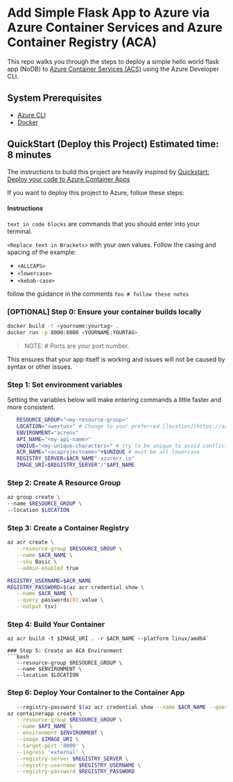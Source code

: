 # Add Simple Flask App to Azure via Azure Container Services and Azure Container Registry (ACA)

This repo walks you through the steps to deploy a simple hello world flask app (NoDB) to [Azure Container Services (ACS)](https://learn.microsoft.com/en-us/azure/container-apps/overview) using the Azure Developer CLI.

## System Prerequisites

* [Azure CLI](https://learn.microsoft.com/en-us/cli/azure/install-azure-cli)
* [Docker](https://docs.docker.com/install/)

## QuickStart (Deploy this Project) Estimated time: 8 minutes

The instructions to build this project are heavily inspired by [Quickstart: Deploy your code to Azure Container Apps](https://learn.microsoft.com/en-us/azure/container-apps/quickstart-code-to-cloud?tabs=bash%2Cpython&pivots=docker-local)

If you want to deploy this project to Azure, follow these steps:

#### Instructions

`text in code blocks` are commands that you should enter into your terminal.

`<Replace text in Brackets>` with your own values. Follow the casing and spacing of the example:

* `<ALLCAPS>`
* `<lowercase>`
* `<kebab-case>`

follow the guidance in the comments `foo # follow these notes`
### [OPTIONAL] Step 0: Ensure your container builds locally

```bash
docker build -t <yourname:yourtag> .
docker run -p 8000:8000 <YOURNAME:YOURTAG> 
```
> NOTE: # Ports are your port number.

This ensures that your app itself is working and issues will not be caused by syntax or other issues.

### Step 1: Set environment variables

Setting the variables below will make entering commands a little faster and more consistent.

```bash
   RESOURCE_GROUP="<my-resource-group>"
   LOCATION="<westus>" # Change to your preferred [location](https://azure.microsoft.com/en-us/explore/global-infrastructure/products-by-region/?products=container-apps)
   ENVIRONMENT="acrenv"
   API_NAME="<my-api-name>"
   UNQIUE="<my-unique-characters>" # try to be unique to avoid conflicts
   ACR_NAME="<acaprojectname>"+$UNIQUE # must be all lowercase
   REGISTRY_SERVER=$ACR_NAME".azurecr.io"
   IMAGE_URI=$REGISTRY_SERVER"/"$API_NAME
```

### Step 2: Create A Resource Group
```bash
az group create \
--name $RESOURCE_GROUP \
--location $LOCATION
```

### Step 3: Create a Container Registry

```bash
az acr create \
   --resource-group $RESOURCE_GROUP \
   --name $ACR_NAME \
   --sku Basic \
   --admin-enabled true

REGISTRY_USERNAME=$ACR_NAME
REGISTRY_PASSWORD=$(az acr credential show \
   --name $ACR_NAME \
   --query passwords[0].value \
   --output tsv)

```
### Step 4: Build Your Container
```base
az acr build -t $IMAGE_URI . -r $ACR_NAME --platform linux/amd64` 

### Step 5: Create an ACA Environment
```bash
   --resource-group $RESOURCE_GROUP \
   --name $ENVIRONMENT \
   --location $LOCATION
```


### Step 6: Deploy Your Container to the Container App
```bash
   --registry-password $(az acr credential show --name $ACR_NAME --query passwords[0].value --output tsv)
az containerapp create \
   --resource-group $RESOURCE_GROUP \
   --name $API_NAME \
   --environment $ENVIRONMENT \
   --image $IMAGE_URI \
   --target-port '8000' \
   --ingress 'external' \
   --registry-server $REGISTRY_SERVER \
   --registry-username $REGISTRY_USERNAME \
   --registry-password $REGISTRY_PASSWORD

```